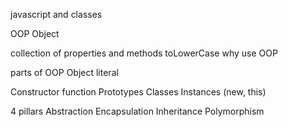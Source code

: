 javascript and classes

OOP
Object

collection of properties and methods
toLowerCase
why use OOP

parts of OOP
Object literal

Constructor function
Prototypes
Classes
Instances (new, this)

4 pillars
Abstraction
Encapsulation 
Inheritance
 Polymorphism